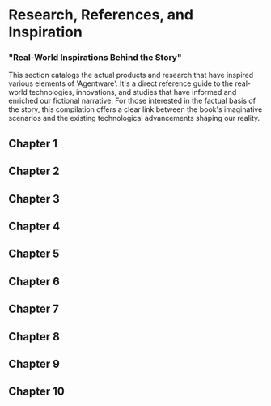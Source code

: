 # Research, References, and Inspiration

### "Real-World Inspirations Behind the Story"

This section catalogs the actual products and research that have inspired various elements of 'Agentware'. It's a direct reference guide to the real-world technologies, innovations, and studies that have informed and enriched our fictional narrative. For those interested in the factual basis of the story, this compilation offers a clear link between the book's imaginative scenarios and the existing technological advancements shaping our reality.


## Chapter 1



## Chapter 2



## Chapter 3



## Chapter 4



## Chapter 5



## Chapter 6



## Chapter 7



## Chapter 8



## Chapter 9



## Chapter 10


